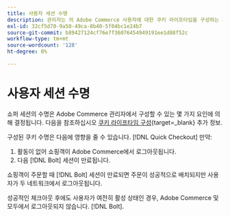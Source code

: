 ```yaml
---
title: 사용자 세션 수명
description: 관리자는 의 Adobe Commerce 사용자에 대한 쿠키 라이프타임을 구성하는 기능을 제공합니다. [!DNL Quick Checkout] 확장명.
exl-id: 32cf5d70-9a50-49ca-8b40-5f04bc1e24b7
source-git-commit: b89427124cf76e7f36076454949191ee1d88f52c
workflow-type: tm+mt
source-wordcount: '128'
ht-degree: 0%

---
```


# 사용자 세션 수명

쇼퍼 세션의 수명은 Adobe Commerce 관리자에서 구성할 수 있는 몇 가지 요인에 의해 결정됩니다. 다음을 참조하십시오 [쿠키 라이프타임 구성](https://experienceleague.adobe.com/docs/commerce-admin/customers/customer-accounts/configure/customer-online-options.html){target=_blank} 추가 정보.

구성된 쿠키 수명은 다음에 영향을 줄 수 있습니다. [!DNL Quick Checkout] 만약:

1. 활동이 없어 쇼핑객이 Adobe Commerce에서 로그아웃됩니다.
1. 다음 [!DNL Bolt] 세션이 만료됩니다.

쇼핑객이 주문할 때 [!DNL Bolt] 세션이 만료되면 주문이 성공적으로 배치되지만 사용자가 두 네트워크에서 로그아웃됩니다.

성공적인 체크아웃 후에도 사용자가 여전히 활성 상태인 경우, Adobe Commerce 및 모두에서 로그아웃되지 않습니다. [!DNL Bolt].
